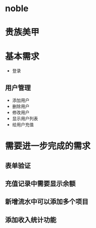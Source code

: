 noble
=====

贵族美甲
=======
# 基本需求
- 登录

## 用户管理
- 添加用户
- 删除用户
- 修改用户
- 显示用户列表
- 给用户充值

## 


需要进一步完成的需求
=====

## 表单验证
## 充值记录中需要显示余额
## 新增流水中可以添加多个项目
## 添加收入统计功能
